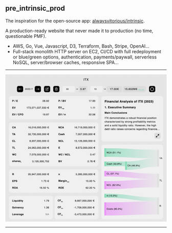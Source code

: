## pre_intrinsic_prod

The inspiration for the open-source app:
[alwaysvitorious/intrinsic](https://github.com/alwaysvitorious/intrinsic).

A production-ready website that never made it to production (no time,
questionable PMF).

- AWS, Go, Vue, Javascript, D3, Terraform, Bash, Stripe, OpenAI...
- Full-stack monolith HTTP server on EC2, CI/CD with full redeployment or
  blue/green options, authentication, payments/paywall, serverless NoSQL,
  server/browser caches, responsive SPA...

---

<p align="center">
  <img src="githubimg.png" alt="App view" width="800"/>
</p>

---

